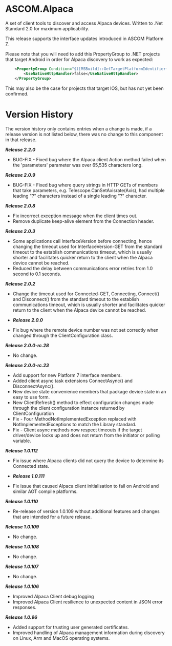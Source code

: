 # ASCOM.Alpaca

A set of client tools to discover and access Alpaca devices. Written to .Net Standard 2.0 for maximum applicability.

This release supports the interface updates introduced in ASCOM Platform 7.

Please note that you will need to add this PropertyGroup to .NET projects that target Android in order for Alpaca discovery to work as expected:
```xml
    <PropertyGroup Condition="$([MSBuild]::GetTargetPlatformIdentifier('$(TargetFramework)')) == 'android'">
        <UseNativeHttpHandler>false</UseNativeHttpHandler>
    </PropertyGroup>
```

This may also be the case for projects that target IOS, but has not yet been confirmed.

# Version History
The version history only contains entries when a change is made, if a release version is not listed below, there was no change to this component in that release.

***Release 2.2.0***
* BUG-FIX - Fixed bug where the Alpaca client Action method failed when the 'parameters' parameter was over 65,535 characters long.

***Release 2.0.9***
* BUG-FIX - Fixed bug where query strings in HTTP GETs of members that take parameters, e.g. Telescope.CanSetAxisrate(Axis), had multiple leading "?" characters 
instead of a single leading "?" character.

***Release 2.0.8***
* Fix incorrect exception message when the client times out.
* Remove duplicate keep-alive element from the Connection header.

***Release 2.0.3***
* Some applications call InterfaceVersion before connecting, hence changing the timeout used for InterfaceVersion-GET from the standard timeout to the establish communications timeout, which is 
usually shorter and facilitates quicker return to the client when the Alpaca device cannot be reached.
* Reduced the delay between communications error retries from 1.0 second to 0.1 seconds.

***Release 2.0.2***
* Change the timeout used for Connected-GET, Connecting, Connect() and Disconnect() from the standard timeout to the establish communications timeout, which is 
usually shorter and facilitates quicker return to the client when the Alpaca device cannot be reached.

* ***Release 2.0.0***
* Fix bug where the remote device number was not set correctly when changed through the ClientConfiguration class.

***Release 2.0.0-rc.28***
* No change.

***Release 2.0.0-rc.23***
* Add support for new Platform 7 interface members.
* Added client async task extensions ConnectAsync() and DisconnectAsync().
* New device state convenience members that package device state in an easy to use form.
* New ClientRefresh() method to effect configuration changes made through the client configuration instance returned by ClientConfiguration
* Fix - Four MethodNotImplementedException replaced with NotImplementedExceptions to match the Library standard.
* Fix - Client async methods now respect timeouts if the target driver/device locks up and does not return from the initiator or polling variable.

***Release 1.0.112***
* Fix issue where Alpaca clients did not query the device to determine its Connected state.

* ***Release 1.0.111***
* Fix issue that caused Alpaca client initialisation to fail on Android and similar AOT compile platforms.

***Release 1.0.110***
* Re-release of version 1.0.109 without additional features and changes that are intended for a future release.

***Release 1.0.109***
* No change.

***Release 1.0.108***
* No change.

***Release 1.0.107***
* No change.

***Release 1.0.106***
* Improved Alpaca Client debug logging
* Improved Alpaca Client resilience to unexpected content in JSON error responses.

***Release 1.0.96***
* Added support for trusting user generated certificates.
* Improved handling of Alpaca management information during discovery on Linux, Arm and MacOS operating systems.